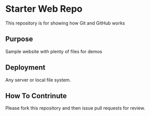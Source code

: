 # Starter Web Repo

This repository is for showing how Git and GitHub works

## Purpose

Sample website with plenty of files for demos

## Deployment

Any server or local file system.

## How To Contrinute

Please fork this repository and then issue pull requests for review.